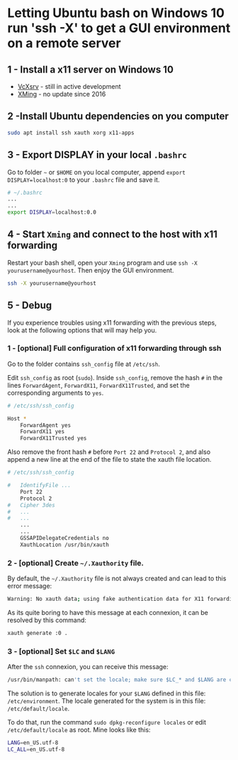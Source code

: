 # Letting Ubuntu bash on Windows 10 run 'ssh -X'  to get a GUI environment on a remote server

## 1 - Install a x11 server on Windows 10

- [VcXsrv](https://sourceforge.net/projects/vcxsrv/) - still in active development
- [XMing](https://sourceforge.net/projects/xming/) - no update since 2016

## 2 -Install Ubuntu dependencies on you computer

```bash
sudo apt install ssh xauth xorg x11-apps
```

## 3 - Export DISPLAY in your local `.bashrc`

Go to folder `~` or `$HOME` on you local computer, append `export DISPLAY=localhost:0` to your `.bashrc` file and save it.

``` bash
# ~/.bashrc
...
...
export DISPLAY=localhost:0.0
```

## 4 - Start `Xming` and connect to the host with x11 forwarding

Restart your bash shell, open your `Xming` program and use `ssh -X yourusername@yourhost`. Then enjoy the GUI environment.

``` bash
ssh -X yourusername@yourhost
```

## 5 - Debug

If you experience troubles using x11 forwarding with the previous steps, look at the following options that will may help you.

### 1 - [optional] Full configuration of x11 forwarding through ssh

Go to the folder contains `ssh_config` file at `/etc/ssh`.

Edit `ssh_config` as root (`sudo`). Inside `ssh_config`, remove the hash `#` in the lines `ForwardAgent`, `ForwardX11`, `ForwardX11Trusted`, and set the corresponding arguments to `yes`.

``` bash
# /etc/ssh/ssh_config

Host *
    ForwardAgent yes
    ForwardX11 yes
    ForwardX11Trusted yes
```

Also remove the front hash `#` before `Port 22` and `Protocol 2`, and also append a new line at the end of the file to state the xauth file location.

``` bash
# /etc/ssh/ssh_config

#   IdentifyFile ...
    Port 22
    Protocol 2
#   Cipher 3des
#   ...
#   ...
    ...
    ...
    GSSAPIDelegateCredentials no
    XauthLocation /usr/bin/xauth
```

### 2 - [optional] Create `~/.Xauthority` file.

By default, the `~/.Xauthority` file is not always created and can lead to this error message:

``` bash
Warning: No xauth data; using fake authentication data for X11 forwarding
```

As its quite boring to have this message at each connexion, it can be resolved by this command:

``` bash
xauth generate :0 .
```

### 3 - [optional] Set `$LC` and `$LANG`

After the `ssh` connexion, you can receive this message:

```bash
/usr/bin/manpath: can't set the locale; make sure $LC_* and $LANG are correct
```

The solution is to generate locales for your `$LANG` defined in this file: `/etc/environment`. The locale generated for the system is in this file: `/etc/default/locale`.


To do that, run the command `sudo dpkg-reconfigure locales` or edit `/etc/default/locale` as root. Mine looks like this:


```bash
LANG=en_US.utf-8
LC_ALL=en_US.utf-8
```
